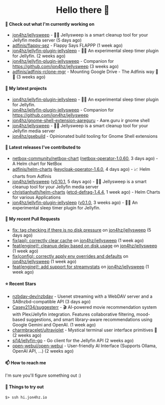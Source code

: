 <h1 align=center>Hello there 👋</h1>

#### 👷 Check out what I'm currently working on

- [jon4hz/jellysweep](https://github.com/jon4hz/jellysweep) - 🧹🪼 Jellysweep is a smart cleanup tool for your Jellyfin media server (5 days ago)
- [adfinis/flappy-sez](https://github.com/adfinis/flappy-sez) - Flappy Says FLAPPP (1 week ago)
- [jon4hz/jellyfin-plugin-jellysleep](https://github.com/jon4hz/jellyfin-plugin-jellysleep) - 🪼💤 An experimental sleep timer plugin for Jellyfin. (2 weeks ago)
- [jon4hz/jellyfin-plugin-jellysweep](https://github.com/jon4hz/jellyfin-plugin-jellysweep) - Companion for https://github.com/jon4hz/jellysweep (3 weeks ago)
- [adfinis/adfinis-rclone-mgr](https://github.com/adfinis/adfinis-rclone-mgr) - Mounting Google Drive - The Adfinis way 🧙✨ (3 weeks ago)

#### 🌱 My latest projects

- [jon4hz/jellyfin-plugin-jellysleep](https://github.com/jon4hz/jellyfin-plugin-jellysleep) - 🪼💤 An experimental sleep timer plugin for Jellyfin.
- [jon4hz/jellyfin-plugin-jellysweep](https://github.com/jon4hz/jellyfin-plugin-jellysweep) - Companion for https://github.com/jon4hz/jellysweep
- [jon4hz/gnome-shell-extension-aareguru](https://github.com/jon4hz/gnome-shell-extension-aareguru) - Aare.guru ir gnome shell
- [jon4hz/jellysweep](https://github.com/jon4hz/jellysweep) - 🧹🪼 Jellysweep is a smart cleanup tool for your Jellyfin media server
- [jon4hz/gsebuild](https://github.com/jon4hz/gsebuild) - Opinionated build tooling for Gnome Shell extensions

#### 🔭 Latest releases I've contributed to

- [netbox-community/netbox-chart](https://github.com/netbox-community/netbox-chart) ([netbox-operator-1.0.60](https://github.com/netbox-community/netbox-chart/releases/tag/netbox-operator-1.0.60), 3 days ago) - A Helm chart for NetBox
- [adfinis/helm-charts](https://github.com/adfinis/helm-charts) ([keycloak-operator-1.6.0](https://github.com/adfinis/helm-charts/releases/tag/keycloak-operator-1.6.0), 4 days ago) - 📈 Helm charts from Adfinis
- [jon4hz/jellysweep](https://github.com/jon4hz/jellysweep) ([v0.10.1](https://github.com/jon4hz/jellysweep/releases/tag/v0.10.1), 5 days ago) - 🧹🪼 Jellysweep is a smart cleanup tool for your Jellyfin media server
- [christianhuth/helm-charts](https://github.com/christianhuth/helm-charts) ([etcd-defrag-1.4.4](https://github.com/christianhuth/helm-charts/releases/tag/etcd-defrag-1.4.4), 1 week ago) - Helm Charts for various Applications
- [jon4hz/jellyfin-plugin-jellysleep](https://github.com/jon4hz/jellyfin-plugin-jellysleep) ([v0.1.0](https://github.com/jon4hz/jellyfin-plugin-jellysleep/releases/tag/v0.1.0), 3 weeks ago) - 🪼💤 An experimental sleep timer plugin for Jellyfin.

#### 🔨 My recent Pull Requests

- [fix: tag checking if there is no disk pressure](https://github.com/jon4hz/jellysweep/pull/44) on [jon4hz/jellysweep](https://github.com/jon4hz/jellysweep) (5 days ago)
- [fix(api): correctly clear cache](https://github.com/jon4hz/jellysweep/pull/38) on [jon4hz/jellysweep](https://github.com/jon4hz/jellysweep) (1 week ago)
- [feat(engine)!: cleanup delay based on disk usage](https://github.com/jon4hz/jellysweep/pull/37) on [jon4hz/jellysweep](https://github.com/jon4hz/jellysweep) (1 week ago)
- [fix(config): correctly apply env overrides and defaults](https://github.com/jon4hz/jellysweep/pull/36) on [jon4hz/jellysweep](https://github.com/jon4hz/jellysweep) (1 week ago)
- [feat(engine)!: add support for streamystats](https://github.com/jon4hz/jellysweep/pull/35) on [jon4hz/jellysweep](https://github.com/jon4hz/jellysweep) (1 week ago)

#### ⭐ Recent Stars

- [nzbdav-dev/nzbdav](https://github.com/nzbdav-dev/nzbdav) - Usenet streaming with a WebDAV server and a SABnzbd-compatible API (3 days ago)
- [Casey2134/suggesterr](https://github.com/Casey2134/suggesterr) - 🎬 AI-powered movie recommendation system with Plex/Jellyfin integration. Features collaborative filtering, mood-based suggestions, and smart library-aware recommendations using Google Gemini and OpenAI. (1 week ago)
- [charmbracelet/ultraviolet](https://github.com/charmbracelet/ultraviolet) - Mystical terminal user interface primitives 🌈 (2 weeks ago)
- [sj14/jellyfin-go](https://github.com/sj14/jellyfin-go) - Go client for the Jellyfin API (2 weeks ago)
- [open-webui/open-webui](https://github.com/open-webui/open-webui) - User-friendly AI Interface (Supports Ollama, OpenAI API, ...) (2 weeks ago)

#### 📫 How to reach me
I'm sure you'll figure something out :)

#### 👀 Things to try out
```
$> ssh hi.jon4hz.io
```
